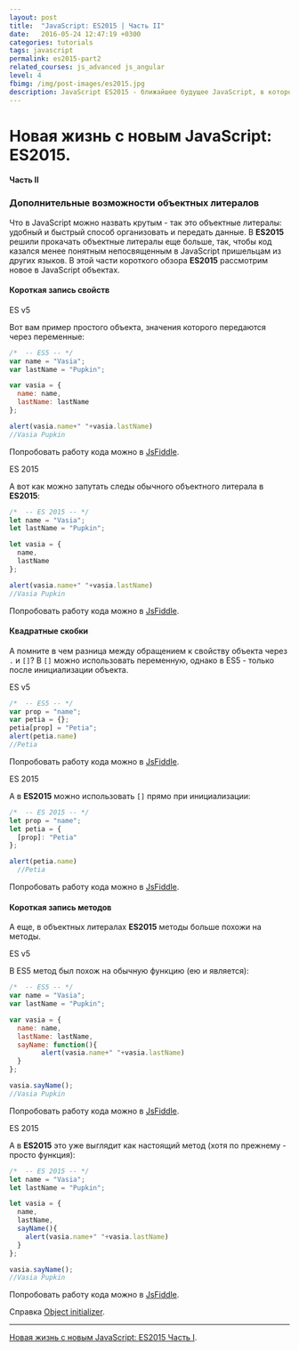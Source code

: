 ```yaml
---
layout: post
title:  "JavaScript: ES2015 | Часть II"
date:   2016-05-24 12:47:19 +0300
categories: tutorials
tags: javascript
permalink: es2015-part2
related_courses: js_advanced js_angular
level: 4
fbimg: /img/post-images/es2015.jpg
description: JavaScript ES2015 - ближайшее будущее JavaScript, в которое уверенно смотpит студент WebCamp
---
```


# Новая жизнь с новым JavaScript: ES2015.

#### Часть II

### <span class="icon-homecode" id="object-enhancements" data-magellan-target="object-enhancements"></span> Дополнительные возможности объектных литералов

Что в JavaScript можно назвать крутым - так это объектные литералы: удобный и быстрый способ организовать и передать данные.  В **ES2015** решили прокачать объектные литералы еще больше, так, чтобы код казался менее понятным непосвященным в JavaScript пришельцам из других языков. В этой части короткого обзора **ES2015** рассмотрим новое в JavaScript объектах.

#### Короткая запись свойств


<span class="highlight highlight--default">ES v5</span>

Вот вам пример простого объекта, значения которого передаются через переменные:

```javascript
/*  -- ES5 -- */
var name = "Vasia";
var lastName = "Pupkin";

var vasia = {
  name: name,
  lastName: lastName
};

alert(vasia.name+" "+vasia.lastName)
//Vasia Pupkin
```

<span class="icon-code text-m"></span> Попробовать работу кода можно в [JsFiddle](https://jsfiddle.net/1vm7fc1x/).

<span class="highlight highlight--success">ES 2015</span>

А вот как можно запутать следы обычного объектного литерала в **ES2015**:

```javascript
/*  -- ES 2015 -- */
let name = "Vasia";
let lastName = "Pupkin";

let vasia = {
  name,
  lastName
};

alert(vasia.name+" "+vasia.lastName)
//Vasia Pupkin
```

<span class="icon-code text-m"></span> Попробовать работу кода можно в [JsFiddle](https://jsfiddle.net/1vm7fc1x/2).

#### Квадратные скобки

А помните в чем разница между обращением к свойству объекта через ``.`` и ``[]``? 
В ``[]`` можно использовать переменную, однако в ES5 - только после инициализации объекта.

<span class="highlight highlight--default">ES v5</span>

```javascript
/*  -- ES5 -- */
var prop = "name";
var petia = {};
petia[prop] = "Petia";
alert(petia.name)
//Petia
```
<span class="icon-code text-m"></span> Попробовать работу кода можно в [JsFiddle](https://jsfiddle.net/9xbd6frb/).

<span class="highlight highlight--success">ES 2015</span>

А в **ES2015** можно использовать ``[]`` прямо при инициализации:

```javascript
/*  -- ES 2015 -- */
let prop = "name";
let petia = {
  [prop]: "Petia"
};

alert(petia.name)
  //Petia
```
<span class="icon-code text-m"></span> Попробовать работу кода можно в [JsFiddle](https://jsfiddle.net/9xbd6frb/1/).

#### Короткая запись методов

А еще, в объектных литералах **ES2015** методы больше похожи на методы.

<span class="highlight highlight--default">ES v5</span>

В ES5 метод был похож на обычную функцию (ею и является):

```javascript
/*  -- ES5 -- */
var name = "Vasia";
var lastName = "Pupkin";

var vasia = {
  name: name,
  lastName: lastName,
  sayName: function(){
		alert(vasia.name+" "+vasia.lastName)
  }
};

vasia.sayName();
//Vasia Pupkin
```
<span class="icon-code text-m"></span> Попробовать работу кода можно в [JsFiddle](https://jsfiddle.net/1vm7fc1x/3/).

<span class="highlight highlight--success">ES 2015</span>

А в **ES2015** это уже выглядит как настоящий метод (хотя по прежнему - просто функция):

```javascript
/*  -- ES 2015 -- */
let name = "Vasia";
let lastName = "Pupkin";

let vasia = {
  name,
  lastName,
  sayName(){
    alert(vasia.name+" "+vasia.lastName)
  }
};

vasia.sayName();
//Vasia Pupkin
```
<span class="icon-code text-m"></span> Попробовать работу кода можно в [JsFiddle](https://jsfiddle.net/1vm7fc1x/4/).


<span class="icon-bookshelf"></span> Справка [Object initializer](https://developer.mozilla.org/ru/docs/Web/JavaScript/Reference/Operators/Object_initializer).

---
[Новая жизнь с новым JavaScript: ES2015 Часть I](/es2015).